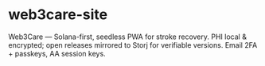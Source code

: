 # web3care-site
Web3Care — Solana-first, seedless PWA for stroke recovery. PHI local &amp; encrypted; open releases mirrored to Storj for verifiable versions. Email 2FA + passkeys, AA session keys.
